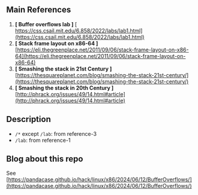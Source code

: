 
## Main References

1. **[ Buffer overflows lab ]** [ https://css.csail.mit.edu/6.858/2022/labs/lab1.html](https://css.csail.mit.edu/6.858/2022/labs/lab1.html)
2. **[ Stack frame layout on x86-64 ]** [https://eli.thegreenplace.net/2011/09/06/stack-frame-layout-on-x86-64](https://eli.thegreenplace.net/2011/09/06/stack-frame-layout-on-x86-64)
3. **[ Smashing the stack in 21st Century ]** [https://thesquareplanet.com/blog/smashing-the-stack-21st-century/](https://thesquareplanet.com/blog/smashing-the-stack-21st-century/)
4. **[ Smashing the stack in 20th Century ]** [http://phrack.org/issues/49/14.html#article](http://phrack.org/issues/49/14.html#article)

## Description

- `/*` except `/lab`: from reference-3
- `/lab`: from reference-1

## Blog about this repo

See [https://pandacase.github.io/hack/linux/x86/2024/06/12/BufferOverflows/](https://pandacase.github.io/hack/linux/x86/2024/06/12/BufferOverflows/)